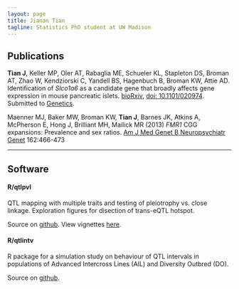 ```yaml
---
layout: page
title: Jianan Tian
tagline: Statistics PhD student at UW Madison
---
```


## Publications

**Tian J**, Keller MP, Oler AT, Rabaglia ME, Schueler KL, Stapleton DS,
Broman AT, Zhao W, Kendziorski C, Yandell BS, Hagenbuch B, Broman KW,
Attie AD. Identification of _Slco1a6_ as a candidate gene that broadly
affects gene expression in mouse pancreatic islets.
[bioRxiv](http://biorxiv.org/content/early/2015/06/16/020974),
[doi: 10.1101/020974](http://dx.doi.org/10.1101/020974).
Submitted to [Genetics](http://genetics.org).

Maenner MJ, Baker MW, Broman KW, **Tian J**, Barnes JK, Atkins A,
McPherson E, Hong J, Brilliant MH, Mailick MR (2013) <i>FMR1</i> CGG
expansions: Prevalence and sex ratios.
[Am J Med Genet B Neuropsychiatr Genet](http://onlinelibrary.wiley.com/journal/10.1002/%28ISSN%291552-485X)
162:466-473

--------
## Software

#### R/qtlpvl

QTL mapping with multiple traits and testing of pleiotrophy vs. close
linkage. Exploration figures for disection of trans-eQTL hotspot.

Source on [github](https://github.com/jianan/qtlpvl).
View vignettes [here](http://jianan.github.io/qtlpvl).


#### R/qtlintv

R package for a simulation study on behaviour of QTL intervals in
populations of Advanced Intercross Lines (AIL) and Diversity Outbred
(DO).

Source on [github](https://github.com/jianan/qtlintv).
